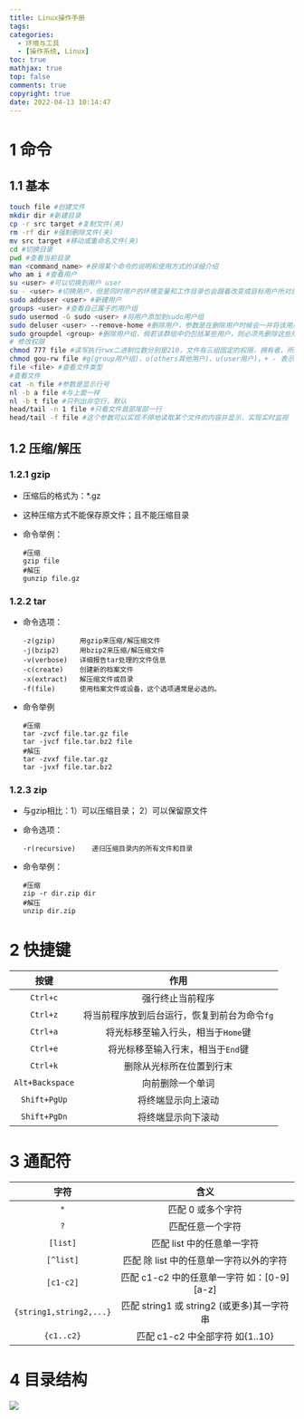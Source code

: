 ```yaml
---
title: Linux操作手册
tags:
categories:
  - 环境与工具
  - [操作系统, Linux]
toc: true
mathjax: true
top: false
comments: true
copyright: true
date: 2022-04-13 10:14:47
---
```


# 1 命令

## 1.1 基本

```sh
touch file #创建文件
mkdir dir #新建目录
cp -r src target #复制文件(夹)
rm -rf dir #强制删除文件(夹)
mv src target #移动或重命名文件(夹)
cd #切换目录
pwd #查看当前目录
man <command_name> #获得某个命令的说明和使用方式的详细介绍
who am i #查看用户
su <user> #可以切换到用户 user
su - <user> #切换用户，但是同时用户的环境变量和工作目录也会跟着改变成目标用户所对应的
sudo adduser <user> #新建用户
groups <user> #查看自己属于的用户组
sudo usermod -G sudo <user> #将用户添加到sudo用户组
sudo deluser <user> --remove-home #删除用户，参数是在删除用户时候会一并将该用户的工作目录一并删除
sudo groupdel <group> #删除用户组，倘若该群组中仍包括某些用户，则必须先删除这些用户后，才能删除群组
# 修改权限
chmod 777 file #读写执行rwx二进制位数分别是210，文件有三组固定的权限，拥有者，所属用户组，其他用户
chmod gou-rw file #g(group用户组)、o(others其他用户)、u(user用户)，+ - 表示增加和去掉相应的权限
file <file> #查看文件类型
#查看文件
cat -n file #参数是显示行号
nl -b a file #与上面一样
nl -b t file #只列出非空行，默认
head/tail -n 1 file #只看文件首部尾部一行
head/tail -f file #这个参数可以实现不停地读取某个文件的内容并显示，实现实时监视
```

## 1.2 压缩/解压

### 1.2.1 gzip

* 压缩后的格式为：*.gz

* 这种压缩方式不能保存原文件；且不能压缩目录

* 命令举例：

  ```shell
  #压缩
  gzip file
  #解压
  gunzip file.gz
  ```

### 1.2.2 tar

* 命令选项：

  ```shell
  -z(gzip)      用gzip来压缩/解压缩文件
  -j(bzip2)     用bzip2来压缩/解压缩文件
  -v(verbose)   详细报告tar处理的文件信息
  -c(create)    创建新的档案文件
  -x(extract)   解压缩文件或目录
  -f(file)      使用档案文件或设备，这个选项通常是必选的。
  ```

* 命令举例

  ```shell
  #压缩
  tar -zvcf file.tar.gz file
  tar -jvcf file.tar.bz2 file
  #解压
  tar -zvxf file.tar.gz 
  tar -jvxf file.tar.bz2
  ```

### 1.2.3 zip

* 与gzip相比：1）可以压缩目录； 2）可以保留原文件

* 命令选项：

  ```shell
  -r(recursive)    递归压缩目录内的所有文件和目录
  ```

* 命令举例：

  ```shell
  #压缩
  zip -r dir.zip dir
  #解压
  unzip dir.zip
  ```

# 2 快捷键

|      按键       |                     作用                     |
| :-------------: | :------------------------------------------: |
|    `Ctrl+c`     |               强行终止当前程序               |
|    `Ctrl+z`     | 将当前程序放到后台运行，恢复到前台为命令`fg` |
|    `Ctrl+a`     |      将光标移至输入行头，相当于`Home`键      |
|    `Ctrl+e`     |      将光标移至输入行末，相当于`End`键       |
|    `Ctrl+k`     |           删除从光标所在位置到行末           |
| `Alt+Backspace` |               向前删除一个单词               |
|  `Shift+PgUp`   |              将终端显示向上滚动              |
|  `Shift+PgDn`   |              将终端显示向下滚动              |

# 3 通配符

|          字符           |                    含义                     |
| :---------------------: | :-----------------------------------------: |
|           `*`           |              匹配 0 或多个字符              |
|           `?`           |              匹配任意一个字符               |
|        `[list]`         |         匹配 list 中的任意单一字符          |
|        `[^list]`        |   匹配 除 list 中的任意单一字符以外的字符   |
|        `[c1-c2]`        | 匹配 c1-c2 中的任意单一字符 如：[0-9\][a-z] |
| `{string1,string2,...}` | 匹配 string1 或 string2 (或更多)其一字符串  |
|       `{c1..c2}`        |       匹配 c1-c2 中全部字符 如{1..10}       |

# 4 目录结构

<img src="https://cdn.jsdelivr.net/gh/Dragonliu2018/FigureBed@master/img/4-1.png"/>

